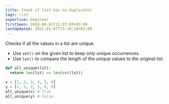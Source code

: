 ```yaml
---
title: Check if list has no duplicates
tags: list
expertise: beginner
firstSeen: 2018-04-01T11:03:09+03:00
lastUpdated: 2021-01-07T23:30:28+02:00
---
```


Checks if all the values in a list are unique.

- Use `set()` on the given list to keep only unique occurrences.
- Use `len()` to compare the length of the unique values to the original list.

```py
def all_unique(lst):
  return len(lst) == len(set(lst))
```

```py
x = [1, 2, 3, 4, 5, 6]
y = [1, 2, 2, 3, 4, 5]
all_unique(x) # True
all_unique(y) # False
```
